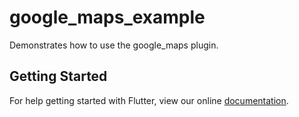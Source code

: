# google_maps_example

Demonstrates how to use the google_maps plugin.

## Getting Started

For help getting started with Flutter, view our online
[documentation](http://flutter.io/).
